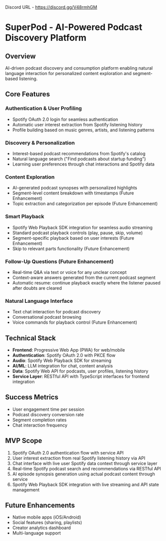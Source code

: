 Discord URL - https://discord.gg/V48rmhGM

# SuperPod - AI-Powered Podcast Discovery Platform

## Overview
AI-driven podcast discovery and consumption platform enabling natural language interaction for personalized content exploration and segment-based listening.

## Core Features

### Authentication & User Profiling
- Spotify OAuth 2.0 login for seamless authentication
- Automatic user interest extraction from Spotify listening history
- Profile building based on music genres, artists, and listening patterns

### Discovery & Personalization
- Interest-based podcast recommendations from Spotify's catalog
- Natural language search ("Find podcasts about startup funding")
- Learning user preferences through chat interactions and Spotify data

### Content Exploration
- AI-generated podcast synopses with personalized highlights
- Segment-level content breakdown with timestamps (Future Enhancement)
- Topic extraction and categorization per episode (Future Enhancement)

### Smart Playback
- Spotify Web Playback SDK integration for seamless audio streaming
- Standard podcast playback controls (play, pause, skip, volume)
- Segment-specific playback based on user interests (Future Enhancement)
- Skip to relevant parts functionality (Future Enhancement)

### Follow-Up Questions (Future Enhancement)
- Real-time Q&A via text or voice for any unclear concept
- Context-aware answers generated from the current podcast segment
- Automatic resume: continue playback exactly where the listener paused after doubts are cleared

### Natural Language Interface
- Text chat interaction for podcast discovery
- Conversational podcast browsing
- Voice commands for playback control (Future Enhancement)

## Technical Stack
- **Frontend**: Progressive Web App (PWA) for web/mobile
- **Authentication**: Spotify OAuth 2.0 with PKCE flow
- **Audio**: Spotify Web Playback SDK for streaming
- **AI/ML**: LLM integration for chat, content analysis
- **Data**: Spotify Web API for podcasts, user profiles, listening history
- **Service Layer**: RESTful API with TypeScript interfaces for frontend integration

## Success Metrics
- User engagement time per session
- Podcast discovery conversion rate
- Segment completion rates
- Chat interaction frequency

## MVP Scope
1. Spotify OAuth 2.0 authentication flow with service API
2. User interest extraction from real Spotify listening history via API
3. Chat interface with live user Spotify data context through service layer
4. Real-time Spotify podcast search and recommendations via RESTful API
5. AI episode synopsis generation using actual podcast content through service
6. Spotify Web Playback SDK integration with live streaming and API state management

## Future Enhancements
- Native mobile apps (iOS/Android)
- Social features (sharing, playlists)
- Creator analytics dashboard
- Multi-language support
